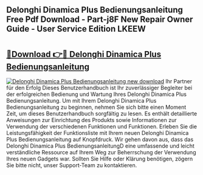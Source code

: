 ## Delonghi Dinamica Plus Bedienungsanleitung Free Pdf Download - Part-j8F New Repair Owner Guide - User Service Edition LKEEW

# <h2><a href="http://df2jvc.blite.top/?on=Delonghi+Dinamica+Plus+Bedienungsanleitung">🔗Download 👉🔴 Delonghi Dinamica Plus Bedienungsanleitung</a></h2>

[![Delonghi Dinamica Plus Bedienungsanleitung new download](https://i.imgur.com/lujVjoI.png)](http://df2jvc.blite.top/?on=Delonghi+Dinamica+Plus+Bedienungsanleitung)
Ihr Partner für den Erfolg Dieses Benutzerhandbuch ist Ihr zuverlässiger Begleiter bei der erfolgreichen Bedienung und Wartung Ihres Delonghi Dinamica Plus Bedienungsanleitung. Um mit Ihrem Delonghi Dinamica Plus Bedienungsanleitung zu beginnen, nehmen Sie sich bitte einen Moment Zeit, um dieses Benutzerhandbuch sorgfältig zu lesen. Es enthält detaillierte Anweisungen zur Einrichtung des Produkts sowie Informationen zur Verwendung der verschiedenen Funktionen und Funktionen. Erleben Sie die Leistungsfähigkeit der Funktionsliste mit Ihrem neuen Delonghi Dinamica Plus Bedienungsanleitung auf Knopfdruck. Wir gehen davon aus, dass das Delonghi Dinamica Plus BedienungsanleitungD eine umfassende und leicht verständliche Ressource auf Ihrem Weg zur Beherrschung der Verwendung Ihres neuen Gadgets war. Sollten Sie Hilfe oder Klärung benötigen, zögern Sie bitte nicht, unser Support-Team zu kontaktieren.
